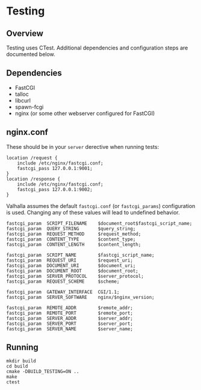 # Testing

## Overview

Testing uses CTest.
Additional dependencies and configuration steps are documented below.

## Dependencies

* FastCGI
* talloc
* libcurl
* spawn-fcgi
* nginx (or some other webserver configured for FastCGI)

## nginx.conf

These should be in your `server` derective when running tests:
```
location /request {
    include /etc/nginx/fastcgi.conf;
    fastcgi_pass 127.0.0.1:9001;
}
location /response {
    include /etc/nginx/fastcgi.conf;
    fastcgi_pass 127.0.0.1:9002;
}
```
Valhalla assumes the default `fastcgi.conf` (or `fastcgi_params`) configuration
is used. Changing any of these values will lead to undefined behavior.
```
fastcgi_param  SCRIPT_FILENAME    $document_root$fastcgi_script_name;
fastcgi_param  QUERY_STRING       $query_string;
fastcgi_param  REQUEST_METHOD     $request_method;
fastcgi_param  CONTENT_TYPE       $content_type;
fastcgi_param  CONTENT_LENGTH     $content_length;

fastcgi_param  SCRIPT_NAME        $fastcgi_script_name;
fastcgi_param  REQUEST_URI        $request_uri;
fastcgi_param  DOCUMENT_URI       $document_uri;
fastcgi_param  DOCUMENT_ROOT      $document_root;
fastcgi_param  SERVER_PROTOCOL    $server_protocol;
fastcgi_param  REQUEST_SCHEME     $scheme;

fastcgi_param  GATEWAY_INTERFACE  CGI/1.1;
fastcgi_param  SERVER_SOFTWARE    nginx/$nginx_version;

fastcgi_param  REMOTE_ADDR        $remote_addr;
fastcgi_param  REMOTE_PORT        $remote_port;
fastcgi_param  SERVER_ADDR        $server_addr;
fastcgi_param  SERVER_PORT        $server_port;
fastcgi_param  SERVER_NAME        $server_name;
```

## Running

```
mkdir build
cd build
cmake -DBUILD_TESTING=ON ..
make
ctest
```
